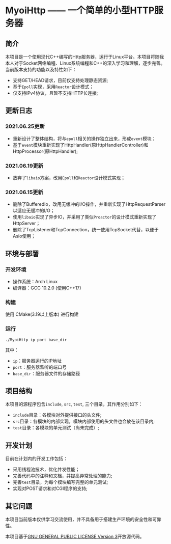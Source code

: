 # MyoiHttp —— 一个简单的小型HTTP服务器

## 简介

本项目是一个使用现代C++编写的Http服务器，运行于Linux平台。本项目将随我本人对于Socket网络编程、Linux系统编程和C++的深入学习和理解，逐步完善。当前版本支持的功能以及特性如下：

* 支持GET/HEAD请求，目前仅支持处理静态资源;
* 基于`Epoll`实现，采用`Reactor`设计模式；
* 仅支持IPv4协议，且暂不支持HTTP长连接;

## 更新日志

### 2021.06.25更新

* 重新设计了整体结构，将与`epoll`相关的操作独立出来，形成`event`模块；
* 基于`event`模块重新实现了HttpHandler(原HttpHandlerController)和HttpProcessor(原HttpHandler);

### 2021.06.19更新

* 放弃了`libaio`方案，改用`Epoll`和`Reactor`设计模式实现；

### 2021.06.15更新

* 删除了BufferedIo，改用无缓冲的I/O操作，并重新实现了HttpRequestParser以适应无缓冲的I/O；
* 使用`libaio`实现了异步IO，并采用了类似`Proactor`的设计模式重新实现了HttpServer；
* 删除了TcpListener和TcpConnection，统一使用TcpSocket代替，以便于Asio使用；

## 环境与部署

### 开发环境

* 操作系统：Arch Linux
* 编译器：GCC 10.2.0 (使用C++17)

### 构建

使用 CMake(3.19以上版本) 进行构建

### 运行

```
./MyoiHttp ip port base_dir
```

其中：

* `ip`：服务器运行的IP地址
* `port`：服务器监听的端口号
* `base_dir`：服务器文件的存储路径

## 项目结构

本项目的源程序包含`include`, `src`, `test`, 三个目录，其作用分别如下：

* `include`目录：各模块对外提供接口的头文件;
* `src`目录：各模块的内部实现，模块内部使用的头文件也会放在该目录内;
* `test`目录：各模块的单元测试（尚未完成）;

## 开发计划

目前在计划内的开发工作包括：

* 采用线程池技术，优化并发性能；
* 完善代码中的注释和文档，并提高异常处理的能力;
* 完善`test`目录，为每个模块编写完整的单元测试;
* 实现对POST请求和对CGI程序的支持;

## 其它问题

本项目当前版本仅供学习交流使用，并不具备用于搭建生产环境的安全性和可靠性。

本项目基于[GNU GENERAL PUBLIC LICENSE Version 3](./LICENSE)开放源代码。